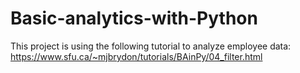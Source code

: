 # Basic-analytics-with-Python
This project is using the following tutorial to analyze employee data: https://www.sfu.ca/~mjbrydon/tutorials/BAinPy/04_filter.html
